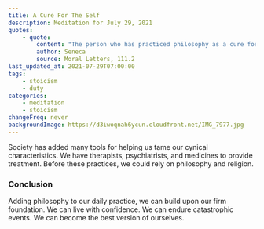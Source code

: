 ```yaml
---
title: A Cure For The Self
description: Meditation for July 29, 2021
quotes:
    - quote:
        content: "The person who has practiced philosophy as a cure for the self becomes great of soul, filled with confidence, invincible — and greater as you draw near."
        author: Seneca
        source: Moral Letters, 111.2
last_updated_at: 2021-07-29T07:00:00
tags:
    - stoicism
    - duty
categories:
    - meditation
    - stoicism
changeFreq: never
backgroundImage: https://d3iwoqnah6ycun.cloudfront.net/IMG_7977.jpg
---
```


Society has added many tools for helping us tame our cynical characteristics. We have therapists, psychiatrists, and 
medicines to provide treatment. Before these practices, we could rely on philosophy and religion.

### Conclusion

Adding philosophy to our daily practice, we can build upon our firm foundation. We can live with confidence. We can 
endure catastrophic events. We can become the best version of ourselves.
